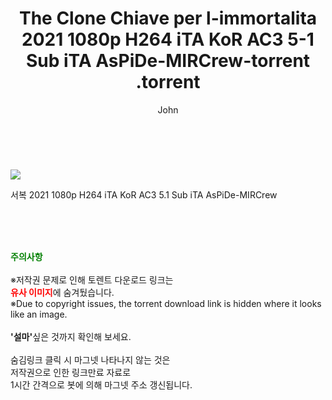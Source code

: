 ﻿---
layout: post
title:  "                   The Clone Chiave per l-immortalita 2021 1080p H264 iTA KoR AC3 5-1 Sub iTA AsPiDe-MIRCrew-torrent                .torrent"
author: John
categories: [ 영화 ]
tags: [  ]
image: https://torrentrj59.com/uploadfile/full/be5af3bbf1bb7ce8c05d530758db044d42712bd2.jpg 
description: "                   The Clone Chiave per l-immortalita 2021 1080p H264 iTA KoR AC3 5-1 Sub iTA AsPiDe-MIRCrew-torrent                 torrent 정보 공유"
toc: true
toc_sticky: true
---

<br>
<p><img src="https://torrentrj59.com/uploadfile/full/be5af3bbf1bb7ce8c05d530758db044d42712bd2.jpg"/></p>
 서복 2021 1080p H264 iTA KoR AC3 5.1 Sub iTA AsPiDe-MIRCrew    
    
<br><br><br>
<p data-ke-size="size16"><b><span style="color: green;">주의사항</span></b><br /><br />※저작권 문제로 인해 토렌트 다운로드 링크는<br /><b><span style="color: red;">유사 이미지</span></b>에 숨겨뒀습니다.<br />※Due to copyright issues, the torrent download link is hidden where it looks like an image.<br /><br /><b>'설마'</b>싶은 것까지 확인해 보세요.<br /><br />숨김링크 클릭 시 마그넷 나타나지 않는 것은<br />저작권으로 인한 링크만료 자료로<br />1시간 간격으로 봇에 의해 마그넷 주소 갱신됩니다.</p>
